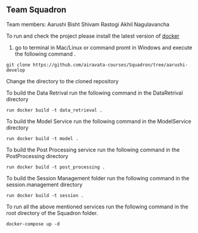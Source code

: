 ## Team Squadron

Team members: Aarushi Bisht Shivam Rastogi Akhil Nagulavancha

To run and check the project please install the latest version of [docker](https://www.docker.com/get-started)

1) go to terminal in Mac/Linux or command promt in Windows and execute the following command .

```
git clone https://github.com/airavata-courses/Squadron/tree/aarushi-develop
```

Change the directory to the cloned repository 

To build the Data Retrival run the following command in the DataRetrival directory 

```
run docker build -t data_retrieval .
```

To build the Model Service run the following command in the ModelService directory

```
run docker build -t model .

```

To build the Post Processing service run the following command in the PostProcessing directory

```
run docker build -t post_processing .
```


To build the Session Management folder run the following command in the session.management directory

```
run docker build -t session .

```

To run all the above mentioned services run the following command in the root directory of the Squadron folder. 

```
docker-compose up -d

```


